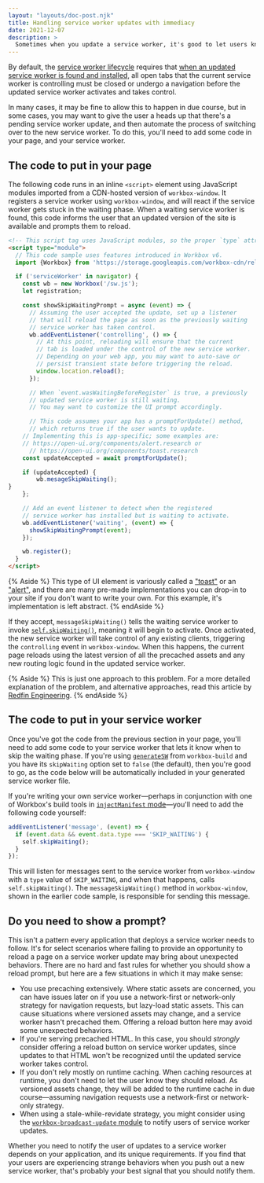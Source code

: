 ```yaml
---
layout: "layouts/doc-post.njk"
title: Handling service worker updates with immediacy
date: 2021-12-07
description: >
  Sometimes when you update a service worker, it's good to let users know. Here, you'll learn how to do just that.
---
```


By default, the [service worker lifecycle](/docs/workbox/service-worker-lifecycle/) requires that [when an updated service worker is found and installed](/docs/workbox/service-worker-lifecycle/#handling-service-worker-updates), all open tabs that the current service worker is controlling must be closed or undergo a navigation before the updated service worker activates and takes control.

In many cases, it may be fine to allow this to happen in due course, but in some cases, you may want to give the user a heads up that there's a pending service worker update, and then automate the process of switching over to the new service worker. To do this, you'll need to add some code in your page, and your service worker.

## The code to put in your page

The following code runs in an inline `<script>` element using JavaScript modules imported from a CDN-hosted version of `workbox-window`. It registers a service worker using `workbox-window`, and will react if the service worker gets stuck in the waiting phase. When a waiting service worker is found, this code informs the user that an updated version of the site is available and prompts them to reload.

```html
<!-- This script tag uses JavaScript modules, so the proper `type` attribute value is required -->
<script type="module">
  // This code sample uses features introduced in Workbox v6.
  import {Workbox} from 'https://storage.googleapis.com/workbox-cdn/releases/6.4.1/workbox-window.prod.mjs';

  if ('serviceWorker' in navigator) {
    const wb = new Workbox('/sw.js');
    let registration;

    const showSkipWaitingPrompt = async (event) => {
      // Assuming the user accepted the update, set up a listener
      // that will reload the page as soon as the previously waiting
      // service worker has taken control.
      wb.addEventListener('controlling', () => {
        // At this point, reloading will ensure that the current
        // tab is loaded under the control of the new service worker.
        // Depending on your web app, you may want to auto-save or
        // persist transient state before triggering the reload.
        window.location.reload();
      });

      // When `event.wasWaitingBeforeRegister` is true, a previously
      // updated service worker is still waiting.
      // You may want to customize the UI prompt accordingly.

      // This code assumes your app has a promptForUpdate() method,
      // which returns true if the user wants to update.
	// Implementing this is app-specific; some examples are:
	// https://open-ui.org/components/alert.research or
      // https://open-ui.org/components/toast.research
	const updateAccepted = await promptForUpdate();

	if (updateAccepted) {
        wb.mesageSkipWaiting();
}
    };

    // Add an event listener to detect when the registered
    // service worker has installed but is waiting to activate.
    wb.addEventListener('waiting', (event) => {
      showSkipWaitingPrompt(event);
    });

    wb.register();
  }
</script>
```

{% Aside %}
This type of UI element is variously called a ["toast"](https://open-ui.org/components/toast.research) or an ["alert"](https://open-ui.org/components/alert.research), and there are many pre-made implementations you can drop-in to your site if you don't want to write your own. For this example, it's implementation is left abstract.
{% endAside %}

If they accept, `messageSkipWaiting()` tells the waiting service worker to invoke [`self.skipWaiting()`](https://developer.mozilla.org/docs/Web/API/ServiceWorkerGlobalScope/skipWaiting), meaning it will begin to activate. Once activated, the new service worker will take control of any existing clients, triggering the `controlling` event in `workbox-window`. When this happens, the current page reloads using the latest version of all the precached assets and any new routing logic found in the updated service worker.

{% Aside %}
This is just one approach to this problem. For a more detailed explanation of the problem, and alternative approaches, read this article by [Redfin Engineering](https://redfin.engineering/how-to-fix-the-refresh-button-when-using-service-workers-a8e27af6df68).
{% endAside %}

## The code to put in your service worker

Once you've got the code from the previous section in your page, you'll need to add some code to your service worker that lets it know when to skip the waiting phase. If you're using [`generateSW`](/docs/workbox/precaching-with-workbox/#precaching-with-generatesw) from `workbox-build` and you have its `skipWaiting` option set to `false` (the default), then you're good to go, as the code below will be automatically included in your generated service worker file.

If you're writing your own service worker&mdash;perhaps in conjunction with one of Workbox's build tools in [`injectManifest` mode](/docs/workbox/precaching-with-workbox/#precaching-with-injectmanifest)&mdash;you'll need to add the following code yourself:

```js
addEventListener('message', (event) => {
  if (event.data && event.data.type === 'SKIP_WAITING') {
    self.skipWaiting();
  }
});
```

This will listen for messages sent to the service worker from `workbox-window` with a `type` value of `SKIP_WAITING`, and when that happens, calls `self.skipWaiting()`. The `messageSkipWaiting()` method in `workbox-window`, shown in the earlier code sample, is responsible for sending this message.

## Do you need to show a prompt?

This isn't a pattern every application that deploys a service worker needs to follow. It's for select scenarios where failing to provide an opportunity to reload a page on a service worker update may bring about unexpected behaviors. There are no hard and fast rules for whether you should show a reload prompt, but here are a few situations in which it may make sense:

- You use precaching extensively. Where static assets are concerned, you can have issues later on if you use a network-first or network-only strategy for navigation requests, but lazy-load static assets. This can cause situations where versioned assets may change, and a service worker hasn't precached them. Offering a reload button here may avoid some unexpected behaviors.
- If you're serving precached HTML. In this case, you should _strongly_ consider offering a reload button on service worker updates, since updates to that HTML won't be recognized until the updated service worker takes control.
- If you don't rely mostly on runtime caching. When caching resources at runtime, you don't need to let the user know they should reload. As versioned assets change, they will be added to the runtime cache in due course&mdash;assuming navigation requests use a network-first or network-only strategy.
- When using a stale-while-revidate strategy, you might consider using the [`workbox-broadcast-update` module](/docs/workbox/modules/workbox-broadcast-update/) to notify users of service worker updates.

Whether you need to notify the user of updates to a service worker depends on your application, and its unique requirements. If you find that your users are experiencing strange behaviors when you push out a new service worker, that's probably your best signal that you should notify them.
